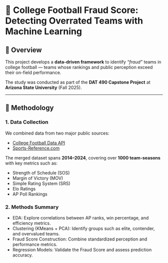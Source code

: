 # 🏈 College Football Fraud Score: Detecting Overrated Teams with Machine Learning

## 📘 Overview

This project develops a **data-driven framework** to identify *“fraud”* teams in college football — teams whose rankings and public perception exceed their on-field performance.

The study was conducted as part of the **DAT 490 Capstone Project** at **Arizona State University** (Fall 2025).

---

## 🧠 Methodology

### 1\. **Data Collection**

We combined data from two major public sources:

* [College Football Data API](https://collegefootballdata.com)
* [Sports-Reference.com](https://sports-reference.com/cfb)

The merged dataset spans **2014–2024**, covering over **1000 team-seasons** with key metrics such as:

* Strength of Schedule (SOS)
* Margin of Victory (MOV)
* Simple Rating System (SRS)
* Elo Ratings
* AP Poll Rankings

### 2\. **Methods Summary**

* EDA: Explore correlations between AP ranks, win percentage, and efficiency metrics. 
* Clustering (KMeans + PCA): Identify groups such as elite, contender, and overvalued teams.
* Fraud Score Construction: Combine standardized perception and performance metrics.  
* Regression Models: Validate the Fraud Score and assess prediction accuracy.


